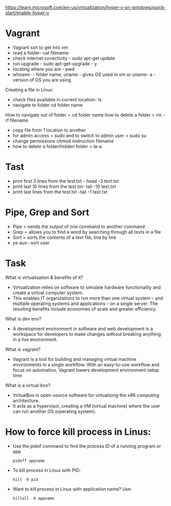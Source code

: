 
https://learn.microsoft.com/en-us/virtualization/hyper-v-on-windows/quick-start/enable-hyper-v


# Vagrant

- Vagrant ssh to get into vm
- read a folder- cat filename
- check internet conectivity - sudo apt-get update
- run upgrade - sudo apt-get-upgrade - y
- locating where you are - pwd
- whoami- - folder name, uname - gives OS used in vm or uname- a - version of OS you are using

Creating a file in Linux:
- check files available in current location- ls
- navigate to folder cd folder name

How to navigate out of folder = cd folder name
how to delete a folder = rm -rf filename
- copy file from 1 location to another 
- for admin access = sudo and to switch to admin user = sudo su
- change permissions chmod instruction filename
- how to delete a folder/hidden folder = la-a

# Tast

- print first 3 lines from the test.txt - head -3 text.txt
- print last 10 lines from the test.txt- tail -10 text.txt
- print last lines from the test.txt -tail -1 text.txt

# Pipe, Grep and Sort
- Pipe = sends the output of one command to another command
- Grep = allows you to find a word by searching through all texts in a file
- Sort = sorts the contents of a text file, line by line
- ps aux--sort user

# Task
What is virtualisation & benefits of it?
- Virtualization relies on software to simulate hardware functionality and create a virtual computer system. 
- This enables IT organizations to run more than one virtual system – and multiple operating systems and applications – on a single server. The resulting benefits include economies of scale and greater efficiency.

What is dev env?
- A development environment in software and web development is a workspace for developers to make changes without breaking anything in a live environment.

What is vagrant?
- Vagrant is a tool for building and managing virtual machine environments in a single workflow. With an easy-to-use workflow and focus on automation, Vagrant lowers development environment setup time

What is a virtual box?
- VirtualBox is open-source software for virtualizing the x86 computing architecture. 
- It acts as a hypervisor, creating a VM (virtual machine) where the user can run another OS (operating system).

# How to force kill process in Linus:



- Use the pidof command to find the process ID of a running program or app

  `pidoff appname`



- To kill process in Linux with PID:

  `kill -9 pid`



- Want to kill process in Linux with application name? Use:

  `killall -9 appname`
